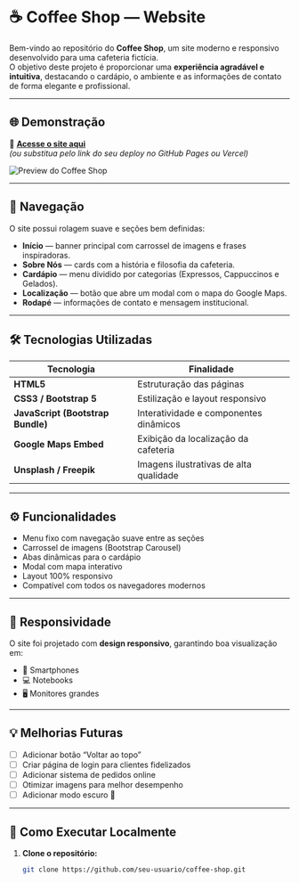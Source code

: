 # ☕ Coffee Shop — Website

Bem-vindo ao repositório do **Coffee Shop**, um site moderno e responsivo desenvolvido para uma cafeteria fictícia.  
O objetivo deste projeto é proporcionar uma **experiência agradável e intuitiva**, destacando o cardápio, o ambiente e as informações de contato de forma elegante e profissional.

---

## 🌐 Demonstração

🔗 **[Acesse o site aqui](https://detofollisilva.github.io/CoffeeShop/)**  
_(ou substitua pelo link do seu deploy no GitHub Pages ou Vercel)_

![Preview do Coffee Shop](https://images.unsplash.com/photo-1497935586351-b67a49e012bf?auto=format&fit=crop&q=80&w=1000)

---

## 🧭 Navegação

O site possui rolagem suave e seções bem definidas:
- **Início** — banner principal com carrossel de imagens e frases inspiradoras.  
- **Sobre Nós** — cards com a história e filosofia da cafeteria.  
- **Cardápio** — menu dividido por categorias (Expressos, Cappuccinos e Gelados).  
- **Localização** — botão que abre um modal com o mapa do Google Maps.  
- **Rodapé** — informações de contato e mensagem institucional.

---

## 🛠️ Tecnologias Utilizadas

| Tecnologia | Finalidade |
|-------------|-------------|
| **HTML5** | Estruturação das páginas |
| **CSS3 / Bootstrap 5** | Estilização e layout responsivo |
| **JavaScript (Bootstrap Bundle)** | Interatividade e componentes dinâmicos |
| **Google Maps Embed** | Exibição da localização da cafeteria |
| **Unsplash / Freepik** | Imagens ilustrativas de alta qualidade |

---

## ⚙️ Funcionalidades

- Menu fixo com navegação suave entre as seções  
- Carrossel de imagens (Bootstrap Carousel)  
- Abas dinâmicas para o cardápio  
- Modal com mapa interativo  
- Layout 100% responsivo  
- Compatível com todos os navegadores modernos  

---

## 📱 Responsividade

O site foi projetado com **design responsivo**, garantindo boa visualização em:
- 📱 Smartphones  
- 💻 Notebooks  
- 🖥️ Monitores grandes  

---

## 💡 Melhorias Futuras

- [ ] Adicionar botão “Voltar ao topo”  
- [ ] Criar página de login para clientes fidelizados  
- [ ] Adicionar sistema de pedidos online  
- [ ] Otimizar imagens para melhor desempenho  
- [ ] Adicionar modo escuro 🌙  

---

## 🚀 Como Executar Localmente

1. **Clone o repositório:**
   ```bash
   git clone https://github.com/seu-usuario/coffee-shop.git
